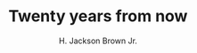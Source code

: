 ---
title: Twenty years from now
dateAdded: 2018-02-18
text: Twenty years from now you will be more disappointed by the things that you didn't do than by the ones you did do. So throw off the bowlines. Sail away from the safe harbor. Catch the trade winds in your sails. Explore. Dream. Discover.
author: H. Jackson Brown Jr.
source: P.S. I Love You
topics:
  - Life
  - Discovery
user: phocks
---